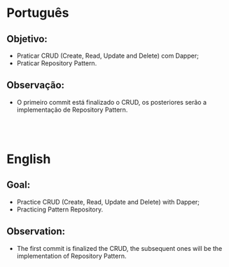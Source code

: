 # Português 

## Objetivo:

- Praticar CRUD (Create, Read, Update and Delete) com Dapper;
- Praticar Repository Pattern.

## Observação:

- O primeiro commit está finalizado o CRUD, os posteriores serão a implementação de Repository Pattern.

<br>
<br>

# English

## Goal:

- Practice CRUD (Create, Read, Update and Delete) with Dapper;
- Practicing Pattern Repository.

## Observation:

- The first commit is finalized the CRUD, the subsequent ones will be the implementation of Repository Pattern.